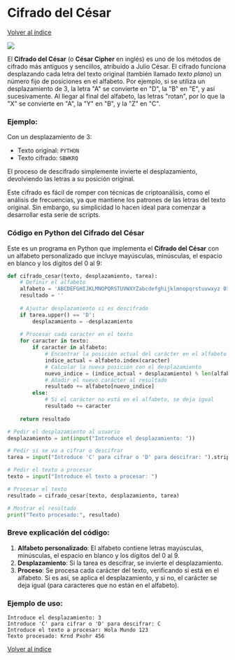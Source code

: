 # Cifrado del César 
[Volver al índice](https://github.com/VintaBytes/Cifrado-Con-Python/blob/main/README.md)

<span><img src="https://img.shields.io/badge/Python-FFD43B?style=for-the-badge&logo=python&logoColor=blue"/></span>


El **Cifrado del César** (o **César Cipher** en inglés) es uno de los métodos de cifrado más antiguos y sencillos, atribuido a Julio César. El cifrado funciona desplazando cada letra del texto original (también llamado *texto plano*) un número fijo de posiciones en el alfabeto. Por ejemplo, si se utiliza un desplazamiento de 3, la letra "A" se convierte en "D", la "B" en "E", y así sucesivamente. Al llegar al final del alfabeto, las letras "rotan", por lo que la "X" se convierte en "A", la "Y" en "B", y la "Z" en "C".

### Ejemplo:
Con un desplazamiento de 3:
- Texto original: `PYTHON`
- Texto cifrado: `SBWKRQ`

El proceso de descifrado simplemente invierte el desplazamiento, devolviendo las letras a su posición original.

Este cifrado es fácil de romper con técnicas de criptoanálisis, como el análisis de frecuencias, ya que mantiene los patrones de las letras del texto original. Sin embargo, su simplicidad lo hacen ideal para comenzar a desarrollar esta serie de scripts.

### Código en Python del Cifrado del César 

Este es un programa en Python que implementa el **Cifrado del César** con un alfabeto personalizado que incluye mayúsculas, minúsculas, el espacio en blanco y los dígitos del 0 al 9:

```python
def cifrado_cesar(texto, desplazamiento, tarea):
    # Definir el alfabeto
    alfabeto = 'ABCDEFGHIJKLMNOPQRSTUVWXYZabcdefghijklmnopqrstuvwxyz 0123456789'
    resultado = ''
    
    # Ajustar desplazamiento si es descifrado
    if tarea.upper() == 'D':
        desplazamiento = -desplazamiento
    
    # Procesar cada caracter en el texto
    for caracter in texto:
        if caracter in alfabeto:
            # Encontrar la posición actual del carácter en el alfabeto
            indice_actual = alfabeto.index(caracter)
            # Calcular la nueva posición con el desplazamiento
            nuevo_indice = (indice_actual + desplazamiento) % len(alfabeto)
            # Añadir el nuevo carácter al resultado
            resultado += alfabeto[nuevo_indice]
        else:
            # Si el carácter no está en el alfabeto, se deja igual
            resultado += caracter
    
    return resultado

# Pedir el desplazamiento al usuario
desplazamiento = int(input("Introduce el desplazamiento: "))

# Pedir si se va a cifrar o descifrar
tarea = input("Introduce 'C' para cifrar o 'D' para descifrar: ").strip().upper()

# Pedir el texto a procesar
texto = input("Introduce el texto a procesar: ")

# Procesar el texto
resultado = cifrado_cesar(texto, desplazamiento, tarea)

# Mostrar el resultado
print("Texto procesado:", resultado)
```

### Breve explicación del código:

1. **Alfabeto personalizado**: El alfabeto contiene letras mayúsculas, minúsculas, el espacio en blanco y los dígitos del 0 al 9.
2. **Desplazamiento**: Si la tarea es descifrar, se invierte el desplazamiento.
3. **Proceso**: Se procesa cada carácter del texto, verificando si está en el alfabeto. Si es así, se aplica el desplazamiento, y si no, el carácter se deja igual (para caracteres que no están en el alfabeto).

### Ejemplo de uso:

```
Introduce el desplazamiento: 3
Introduce 'C' para cifrar o 'D' para descifrar: C
Introduce el texto a procesar: Hola Mundo 123
Texto procesado: Krnd Pxohr 456
```


[Volver al índice](https://github.com/VintaBytes/Cifrado-Con-Python/blob/main/README.md)

